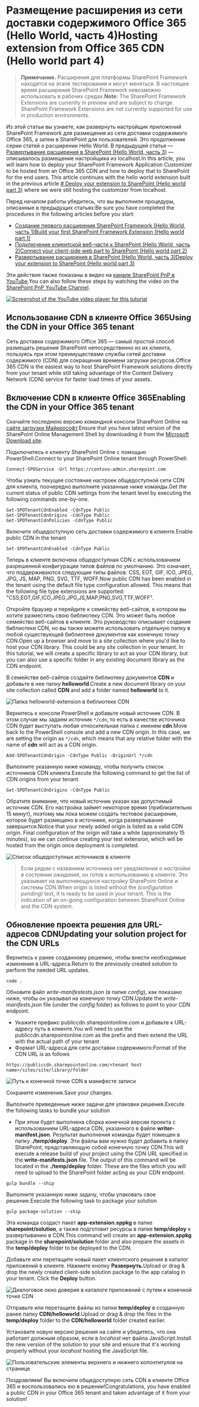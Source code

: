 # <a name="hosting-extension-from-office-365-cdn-hello-world-part-4"></a><span data-ttu-id="85ce3-101">Размещение расширения из сети доставки содержимого Office 365 (Hello World, часть 4)</span><span class="sxs-lookup"><span data-stu-id="85ce3-101">Hosting extension from Office 365 CDN (Hello world part 4)</span></span>

><span data-ttu-id="85ce3-p101">**Примечание.** Расширения для платформы SharePoint Framework находятся на этапе тестирования и могут меняться. В настоящее время расширения SharePoint Framework невозможно использовать в рабочих средах.</span><span class="sxs-lookup"><span data-stu-id="85ce3-p101">**Note:** The SharePoint Framework Extensions are currently in preview and are subject to change. SharePoint Framework Extensions are not currently supported for use in production environments.</span></span>

<span data-ttu-id="85ce3-p102">Из этой статьи вы узнаете, как развернуть настройщик приложений SharePoint Framework для размещения из сети доставки содержимого Office 365, а затем в SharePoint для пользователей. Это продолжение серии статей о расширении Hello World. В предыдущей статье — [Развертывание расширения в SharePoint (Hello World, часть 3)](./using-page-placeholder-with-extensions.md) — описывалось размещение настройщика из localhost.</span><span class="sxs-lookup"><span data-stu-id="85ce3-p102">In this article, you will learn how to deploy your SharePoint Framework Application Customizer to be hosted from an Office 365 CDN and how to deploy that to SharePoint for the end users. This article continues with the hello world extension built in the previous article [# Deploy your extension to SharePoint (Hello world part 3)](./using-page-placeholder-with-extensions.md) where we were still hosting the customizer from localhost.</span></span>

<span data-ttu-id="85ce3-106">Перед началом работы убедитесь, что вы выполнили процедуры, описанные в предыдущих статьях:</span><span class="sxs-lookup"><span data-stu-id="85ce3-106">Be sure you have completed the procedures in the following articles before you start:</span></span>

* [<span data-ttu-id="85ce3-107">Создание первого расширения SharePoint Framework (Hello World, часть 1)</span><span class="sxs-lookup"><span data-stu-id="85ce3-107">Build your first SharePoint Framework Extension (Hello world part 1)</span></span>](./build-a-hello-world-extension.md)
* [<span data-ttu-id="85ce3-108">Подключение клиентской веб-части к SharePoint (Hello World, часть 2)</span><span class="sxs-lookup"><span data-stu-id="85ce3-108">Connect your client-side web part to SharePoint (Hello world part 2)</span></span>](./using-page-placeholder-with-extensions.md)
* [<span data-ttu-id="85ce3-109">Развертывание расширения в SharePoint (Hello World, часть 3)</span><span class="sxs-lookup"><span data-stu-id="85ce3-109">Deploy your extension to SharePoint (Hello world part 3)</span></span>](./serving-your-extension-from-sharepoint.md)

<span data-ttu-id="85ce3-110">Эти действия также показаны в видео на [канале SharePoint PnP в YouTube](https://www.youtube.com/watch?v=oOIHWamPr34&list=PLR9nK3mnD-OXtWO5AIIr7nCR3sWutACpV).</span><span class="sxs-lookup"><span data-stu-id="85ce3-110">You can also follow these steps by watching the video on the [SharePoint PnP YouTube Channel](https://www.youtube.com/watch?v=oOIHWamPr34&list=PLR9nK3mnD-OXtWO5AIIr7nCR3sWutACpV).</span></span> 

<a href="https://www.youtube.com/watch?v=oOIHWamPr34&list=PLR9nK3mnD-OXtWO5AIIr7nCR3sWutACpV">
<img src="../../../../images/spfx-ext-youtube-tutorial4.png" alt="Screenshot of the YouTube video player for this tutorial" />
</a>

## <a name="using-the-cdn-in-your-office-365-tenant"></a><span data-ttu-id="85ce3-111">Использование CDN в клиенте Office 365</span><span class="sxs-lookup"><span data-stu-id="85ce3-111">Using the CDN in your Office 365 tenant</span></span>
<span data-ttu-id="85ce3-112">Сеть доставки содержимого Office 365 — самый простой способ размещать решения SharePoint непосредственно из их клиента, пользуясь при этом преимуществами службы сетей доставки содержимого (CDN) для сокращения времени загрузки ресурсов.</span><span class="sxs-lookup"><span data-stu-id="85ce3-112">Office 365 CDN is the easiest way to host SharePoint Framework solutions directly from your tenant while still taking advantage of the Content Delivery Network (CDN) service for faster load times of your assets.</span></span>

## <a name="enabling-the-cdn-in-your-office-365-tenant"></a><span data-ttu-id="85ce3-113">Включение CDN в клиенте Office 365</span><span class="sxs-lookup"><span data-stu-id="85ce3-113">Enabling the CDN in your Office 365 tenant</span></span>
<span data-ttu-id="85ce3-114">Скачайте последнюю версию командной консоли SharePoint Online на [сайте загрузки Майкрософт](https://www.microsoft.com/en-us/download/details.aspx?id=35588).</span><span class="sxs-lookup"><span data-stu-id="85ce3-114">Ensure that you have latest version of the SharePoint Online Management Shell by downloading it from the [Microsoft Download site](https://www.microsoft.com/en-us/download/details.aspx?id=35588).</span></span>

<span data-ttu-id="85ce3-115">Подключитесь к клиенту SharePoint Online с помощью PowerShell.</span><span class="sxs-lookup"><span data-stu-id="85ce3-115">Connect to your SharePoint Online tenant through PowerShell:</span></span>
```
Connect-SPOService -Url https://contoso-admin.sharepoint.com
```

<span data-ttu-id="85ce3-116">Чтобы узнать текущее состояние настроек общедоступной сети CDN для клиента, поочередно выполните указанные ниже команды.</span><span class="sxs-lookup"><span data-stu-id="85ce3-116">Get the current status of public CDN settings from the tenant level by executing the following commands one-by-one.</span></span> 
```
Get-SPOTenantCdnEnabled -CdnType Public
Get-SPOTenantCdnOrigins -CdnType Public
Get-SPOTenantCdnPolicies -CdnType Public
```
<span data-ttu-id="85ce3-117">Включите общедоступную сеть доставки содержимого в клиенте.</span><span class="sxs-lookup"><span data-stu-id="85ce3-117">Enable public CDN in the tenant</span></span>
```
Set-SPOTenantCdnEnabled -CdnType Public
```
<span data-ttu-id="85ce3-p103">Теперь в клиенте включена общедоступная CDN с использованием разрешенной конфигурации типов файлов по умолчанию. Это означает, что поддерживаются следующие типы файлов: CSS, EOT, GIF, ICO, JPEG, JPG, JS, MAP, PNG, SVG, TTF, WOFF.</span><span class="sxs-lookup"><span data-stu-id="85ce3-p103">Now public CDN has been enabled in the tenant using the default file type configuration allowed. This means that the following file type extensions are supported: "CSS,EOT,GIF,ICO,JPEG,JPG,JS,MAP,PNG,SVG,TTF,WOFF".</span></span>

<span data-ttu-id="85ce3-p104">Откройте браузер и перейдите к семейству веб-сайтов, в котором вы хотите разместить свою библиотеку CDN. Это может быть любое семейство веб-сайтов в клиенте. Это руководство описывает создание библиотеки CDN, но вы также можете использовать отдельную папку в любой существующей библиотеке документов как конечную точку CDN.</span><span class="sxs-lookup"><span data-stu-id="85ce3-p104">Open up a browser and move to a site collection where you'd like to host your CDN library. This could be any site collection in your tenant. In this tutorial, we will create a specific library to act as your CDN library, but you can also use a specific folder in any existing document library as the CDN endpoint.</span></span>

<span data-ttu-id="85ce3-123">В семействе веб-сайтов создайте библиотеку документов **CDN** и добавьте в нее папку **helloworld**.</span><span class="sxs-lookup"><span data-stu-id="85ce3-123">Create a new document library on your site collection called **CDN** and add a folder named **helloworld** to it.</span></span>

![Папка helloworld-extension в библиотеке CDN](../../../../images/ext-app-cdn-folder-created.png) 

<span data-ttu-id="85ce3-p105">Вернитесь к консоли PowerShell и добавьте новый источник CDN. В этом случае мы задаем источник `*/cdn`, то есть в качестве источника CDN будет выступать любая относительная папка с именем **cdn**.</span><span class="sxs-lookup"><span data-stu-id="85ce3-p105">Move back to the PowerShell console and add a new CDN origin. In this case, we are setting the origin as `*/cdn`, which means that any relative folder with the name of **cdn** will act as a CDN origin.</span></span>
```
Add-SPOTenantCdnOrigin -CdnType Public -OriginUrl */cdn
```
<span data-ttu-id="85ce3-127">Выполните указанную ниже команду, чтобы получить список источников CDN клиента.</span><span class="sxs-lookup"><span data-stu-id="85ce3-127">Execute the following command to get the list of CDN origins from your tenant</span></span>
```
Get-SPOTenantCdnOrigins -CdnType Public
```
<span data-ttu-id="85ce3-p106">Обратите внимание, что новый источник указан как допустимый источник CDN. Его настройка займет некоторое время (приблизительно 15 минут), поэтому мы пока можем создать тестовое расширение, которое будет размещено в источнике, когда развертывание завершится.</span><span class="sxs-lookup"><span data-stu-id="85ce3-p106">Notice that your newly added origin is listed as a valid CDN origin. Final configuration of the origin will take a while (approximately 15 minutes), so we can continue creating your test extension, which will be hosted from the origin once deployment is completed.</span></span> 

![Список общедоступных источников в клиенте](../../../../images/ext-app-cdn-origins-pending.png)

> <span data-ttu-id="85ce3-p107">Если рядом с названием источника нет уведомления о *настройке в состоянии ожидания*, он готов к использованию в клиенте. Это указывает на выполняющуюся настройку SharePoint Online и системы CDN.</span><span class="sxs-lookup"><span data-stu-id="85ce3-p107">When origin is listed without the *(configuration pending)* text, it is ready to be used in your tenant. This is the indication of an on-going configuration between SharePoint Online and the CDN system.</span></span> 

## <a name="updating-your-solution-project-for-the-cdn-urls"></a><span data-ttu-id="85ce3-133">Обновление проекта решения для URL-адресов CDN</span><span class="sxs-lookup"><span data-stu-id="85ce3-133">Updating your solution project for the CDN URLs</span></span>
<span data-ttu-id="85ce3-134">Вернитесь к ранее созданному решению, чтобы внести необходимые изменения в URL-адреса.</span><span class="sxs-lookup"><span data-stu-id="85ce3-134">Return to the previously created solution to perform the needed URL updates.</span></span>
```
code .
```

<span data-ttu-id="85ce3-135">Обновите файл *write-manifestests.json* (в папке *config*), как показано ниже, чтобы он указывал на конечную точку CDN.</span><span class="sxs-lookup"><span data-stu-id="85ce3-135">Update the *write-manifests.json* file (under the *config* folder) as follows to point to your CDN endpoint.</span></span> 

* <span data-ttu-id="85ce3-136">Укажите префикс publiccdn.sharepointonline.com и добавьте к URL-адресу путь в клиенте.</span><span class="sxs-lookup"><span data-stu-id="85ce3-136">You will need to use the publiccdn.sharepointonline.com as the prefix and then extend the URL with the actual path of your tenant</span></span>
* <span data-ttu-id="85ce3-137">Формат URL-адреса для сети доставки содержимого:</span><span class="sxs-lookup"><span data-stu-id="85ce3-137">Format of the CDN URL is as follows</span></span>

```
https://publiccdn.sharepointonline.com/<tenant host name>/sites/site/library/folder
```

![Путь к конечной точке CDN в манифесте записи](../../../../images/ext-app-cdn-write-manifest.png)

<span data-ttu-id="85ce3-139">Сохраните изменения.</span><span class="sxs-lookup"><span data-stu-id="85ce3-139">Save your changes.</span></span>

<span data-ttu-id="85ce3-140">Выполните приведенные ниже задачи для упаковки решения.</span><span class="sxs-lookup"><span data-stu-id="85ce3-140">Execute the following tasks to bundle your solution</span></span>

* <span data-ttu-id="85ce3-p108">При этом будет выполнена сборка конечной версии проекта с использованием URL-адреса CDN, указанного в файле **writer-manifest.json**. Результат выполнения команды будет помещен в папку **./temp/deploy**. Эти файлы вам нужно будет добавить в папку SharePoint, представляющую собой конечную точку CDN.</span><span class="sxs-lookup"><span data-stu-id="85ce3-p108">This will execute a release build of your project using the CDN URL specified in the **write-manifests.json** file. The output of this command will be located in the **./temp/deploy** folder. These are the files which you will need to upload to the SharePoint folder acting as your CDN endpoint.</span></span> 

```
gulp bundle --ship
```

<span data-ttu-id="85ce3-144">Выполните указанную ниже задачу, чтобы упаковать свое решение.</span><span class="sxs-lookup"><span data-stu-id="85ce3-144">Execute the following task to package your solution</span></span>

```
gulp package-solution --ship
```

<span data-ttu-id="85ce3-145">Эта команда создаст пакет **app-extension.sppkg** в папке **sharepoint/solution**, а также подготовит ресурсы в папке **temp/deploy** к развертыванию в CDN.</span><span class="sxs-lookup"><span data-stu-id="85ce3-145">This command will create an **app-extension.sppkg** package in the **sharepoint/solution** folder and also prepare the assets in the **temp/deploy** folder to be deployed to the CDN.</span></span>

<span data-ttu-id="85ce3-p109">Добавьте или перетащите новый пакет клиентского решения в каталог приложений в клиенте. Нажмите кнопку **Развернуть**.</span><span class="sxs-lookup"><span data-stu-id="85ce3-p109">Upload or drag & drop the newly created client-side solution package to the app catalog in your tenant. Click the **Deploy** button.</span></span>

![Диалоговое окно доверия в каталоге приложений с путем к конечной точке CDN](../../../../images/ext-app-approve-cdn-address.png)

<span data-ttu-id="85ce3-149">Отправьте или перетащите файлы из папки **temp/deploy** в созданную ранее папку **CDN/helloworld**.</span><span class="sxs-lookup"><span data-stu-id="85ce3-149">Upload or drag & drop the files in the **temp/deploy** folder to the **CDN/helloworld** folder created earlier.</span></span>

<span data-ttu-id="85ce3-150">Установите новую версию решения на сайте и убедитесь, что она работает должным образом, если в *locahost* нет файла JavaScript.</span><span class="sxs-lookup"><span data-stu-id="85ce3-150">Install the new version of the solution to your site and ensure that it's working properly without your *locahost* hosting the JavaScript file.</span></span>

![Пользовательские элементы верхнего и нижнего колонтитулов на странице](../../../../images/ext-app-header-footer-visible.png)

<span data-ttu-id="85ce3-152">Поздравляем! Вы включили общедоступную сеть CDN в клиенте Office 365 и воспользовались ею в решении!</span><span class="sxs-lookup"><span data-stu-id="85ce3-152">Congratulations, you have enabled a public CDN in your Office 365 tenant and taken advantage of it from your solution!</span></span>
